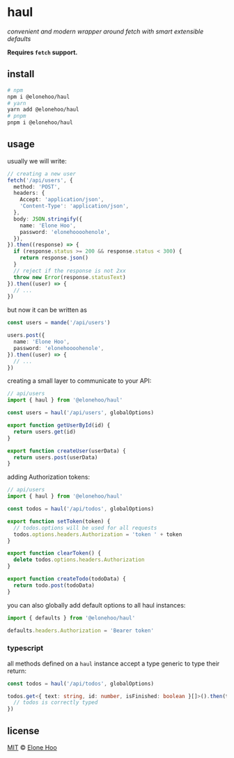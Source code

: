 # haul

*convenient and modern wrapper around fetch with smart extensible defaults*

**Requires `fetch` support.**

## install

```bash
# npm
npm i @elonehoo/haul
# yarn
yarn add @elonehoo/haul
# pnpm
pnpm i @elonehoo/haul
```

## usage

usually we will write:

```typescript
// creating a new user
fetch('/api/users', {
  method: 'POST',
  headers: {
    Accept: 'application/json',
    'Content-Type': 'application/json',
  },
  body: JSON.stringify({
    name: 'Elone Hoo',
    password: 'elonehoooohenole',
  }),
}).then((response) => {
  if (response.status >= 200 && response.status < 300) {
    return response.json()
  }
  // reject if the response is not 2xx
  throw new Error(response.statusText)
}).then((user) => {
  // ...
})
```

but now it can be written as

```typescript
const users = mande('/api/users')

users.post({
  name: 'Elone Hoo',
  password: 'elonehoooohenole',
}).then((user) => {
  // ...
})
```

creating a small layer to communicate to your API:

```typescript
// api/users
import { haul } from '@elonehoo/haul'

const users = haul('/api/users', globalOptions)

export function getUserById(id) {
  return users.get(id)
}

export function createUser(userData) {
  return users.post(userData)
}
```

adding Authorization tokens:

```typescript
// api/users
import { haul } from '@elonehoo/haul'

const todos = haul('/api/todos', globalOptions)

export function setToken(token) {
  // todos.options will be used for all requests
  todos.options.headers.Authorization = 'token ' + token
}

export function clearToken() {
  delete todos.options.headers.Authorization
}

export function createTodo(todoData) {
  return todo.post(todoData)
}
```

you can also globally add default options to all haul instances:

```typescript
import { defaults } from '@elonehoo/haul'

defaults.headers.Authorization = 'Bearer token'
```

### typescript

all methods defined on a `haul` instance accept a type generic to type their return:

```typescript
const todos = haul('/api/todos', globalOptions)

todos.get<{ text: string, id: number, isFinished: boolean }[]>().then(todos => {
  // todos is correctly typed
})
```

## license

[MIT](./LICENSE) © [Elone Hoo](https://github.com/elonehoo)
